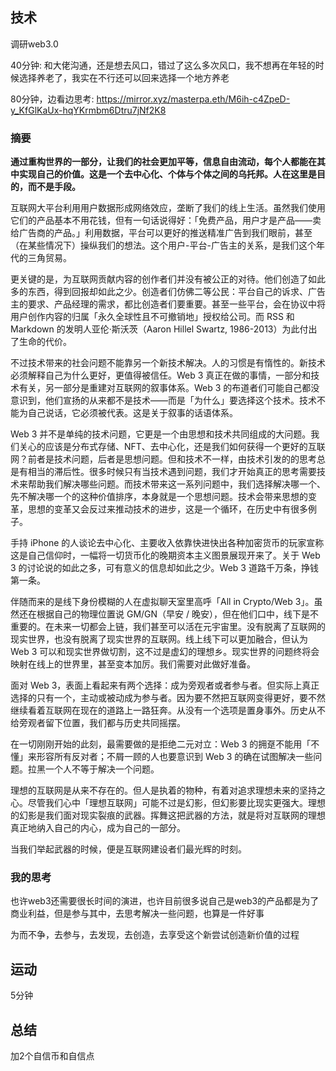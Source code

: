## 技术
调研web3.0

40分钟: 和大佬沟通，还是想去风口，错过了这么多次风口，我不想再在年轻的时候选择养老了，我实在不行还可以回来选择一个地方养老

80分钟，边看边思考: https://mirror.xyz/masterpa.eth/M6ih-c4ZpeD-y_KfGlKaUx-hqYKrmbm6Dtru7jNf2K8
### 摘要
**通过重构世界的一部分，让我们的社会更加平等，信息自由流动，每个人都能在其中实现自己的价值。这是一个去中心化、个体与个体之间的乌托邦。人在这里是目的，而不是手段。**

互联网大平台利用用户数据形成网络效应，垄断了我们的线上生活。虽然我们使用它们的产品基本不用花钱，但有一句话说得好：「免费产品，用户才是产品——卖给广告商的产品。」利用数据，平台可以更好的推送精准广告到我们眼前，甚至（在某些情况下）操纵我们的想法。这个用户-平台-广告主的关系，是我们这个年代的三角贸易。

更关键的是，为互联网贡献内容的创作者们并没有被公正的对待。他们创造了如此多的东西，得到回报却如此之少。创造者们仿佛二等公民：平台自己的诉求、广告主的要求、产品经理的需求，都比创造者们要重要。甚至一些平台，会在协议中将用户创作内容的归属「永久全球性且不可撤销地」授权给公司。而 RSS 和 Markdown 的发明人亚伦·斯沃茨（Aaron Hillel Swartz, 1986-2013）为此付出了生命的代价。

不过技术带来的社会问题不能靠另一个新技术解决。人的习惯是有惰性的。新技术必须解释自己为什么更好，更值得被信任。Web 3 真正在做的事情，一部分和技术有关，另一部分是重建对互联网的叙事体系。Web 3 的布道者们可能自己都没意识到，他们宣扬的从来都不是技术——而是「为什么」要选择这个技术。技术不能为自己说话，它必须被代表。这是关于叙事的话语体系。


Web 3 并不是单纯的技术问题，它更是一个由思想和技术共同组成的大问题。我们关心的应该是分布式存储、NFT、去中心化，还是我们如何获得一个更好的互联网？前者是技术问题，后者是思想问题。但和技术不一样，由技术引发的的思考总是有相当的滞后性。很多时候只有当技术遇到问题，我们才开始真正的思考需要技术来帮助我们解决哪些问题。而技术带来这一系列问题中，我们选择解决哪一个、先不解决哪一个的这种价值排序，本身就是一个思想问题。技术会带来思想的变革，思想的变革又会反过来推动技术的进步，这是一个循环，在历史中有很多例子。

手持 iPhone 的人谈论去中心化、主要收入依靠快进快出各种加密货币的玩家宣称这是自己信仰时，一幅将一切货币化的晚期资本主义图景展现开来了。关于 Web 3 的讨论说的如此之多，可有意义的信息却如此之少。Web 3 道路千万条，挣钱第一条。

伴随而来的是线下身份模糊的人在虚拟聊天室里高呼「All in Crypto/Web 3」。虽然还在根据自己的物理位置说 GM/GN（早安 / 晚安），但在他们口中，线下是不重要的。在未来一切都会上链，我们甚至可以活在元宇宙里。没有脱离了互联网的现实世界，也没有脱离了现实世界的互联网。线上线下可以更加融合，但认为 Web 3 可以和现实世界做切割，这不过是虚幻的理想乡。现实世界的问题终将会映射在线上的世界里，甚至变本加厉。我们需要对此做好准备。

面对 Web 3，表面上看起来有两个选择：成为旁观者或者参与者。但实际上真正选择的只有一个，主动或被动成为参与者。因为要不然把互联网变得更好，要不然继续看着互联网在现在的道路上一路狂奔。从没有一个选项是置身事外。历史从不给旁观者留下位置，我们都与历史共同摇摆。

在一切刚刚开始的此刻，最需要做的是拒绝二元对立：Web 3 的拥趸不能用「不懂」来形容所有反对者；不屑一顾的人也要意识到 Web 3 的确在试图解决一些问题。拉黑一个人不等于解决一个问题。

理想的互联网是从来不存在的。但人是执着的物种，有着对追求理想未来的坚持之心。尽管我们心中「理想互联网」可能不过是幻影，但幻影要比现实更强大。理想的幻影是我们面对现实裂痕的武器。挥舞这把武器的方法，就是将对互联网的理想真正地纳入自己的内心，成为自己的一部分。

当我们举起武器的时候，便是互联网建设者们最光辉的时刻。

### 我的思考
也许web3还需要很长时间的演进，也许目前很多说自己是web3的产品都是为了商业利益，但是参与其中，去思考解决一些问题，也算是一件好事

为而不争，去参与，去发现，去创造，去享受这个新尝试创造新价值的过程

## 运动
5分钟

## 总结
加2个自信币和自信点